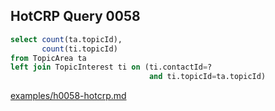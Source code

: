 
## HotCRP Query 0058
```sql
select count(ta.topicId),
       count(ti.topicId)
from TopicArea ta
left join TopicInterest ti on (ti.contactId=?
                               and ti.topicId=ta.topicId)
```
[examples/h0058-hotcrp.md](/examples/h0058-hotcrp.md)